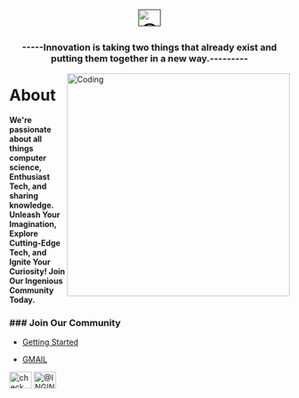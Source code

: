 <h1 align="center"><a href=""><img align="center" src="file:///D:/Movies/output-onlinepngtools__1_-removebg-preview.svg" alt="@INGINIOUSCSE" height="30" width="40" /></a>
</p></h1>
<h3 align="center">  -----Innovation is taking two things that already exist and putting them together in a new way.---------    </h3>

<img align="right" alt="Coding" width="400" src="https://cdn.dribbble.com/users/730703/screenshots/6581243/avento.gif" padding="10%" >

# About
**We're passionate about all things computer science, Enthusiast Tech, and sharing knowledge.**
**Unleash Your Imagination, Explore Cutting-Edge Tech, and Ignite Your Curiosity! Join Our Ingenious Community Today.**

<h3 align="left">### Join Our Community</h3>

- [Getting Started](#getting-started)
  
- [GMAIL](INGENIOUSCSE@gmail.com)
<p align="left">
<a href="[https://www.linkedin.com/](https://www.linkedin.com/in/ingenious-cse-67a31a298/)"><img align="center" src="https://raw.githubusercontent.com/rahuldkjain/github-profile-readme-generator/master/src/images/icons/Social/linked-in-alt.svg" alt="check out INGINIOUS profile on linkedin (https://www.linkedin.com/in/ingenious-cse-67a31a298/)" height="30" width="40" /></a>  
<a href="[https://www.instagram.com/piyush_chafle/?utm_source=qr&igshid=MzNlNGNkZWQ4Mg%3D%3D](https://www.instagram.com/ingenious_cse/)"><img align="center" src="https://raw.githubusercontent.com/rahuldkjain/github-profile-readme-generator/master/src/images/icons/Social/instagram.svg" alt="@INGINIOUSCSE" height="30" width="40" /></a>
</p>
